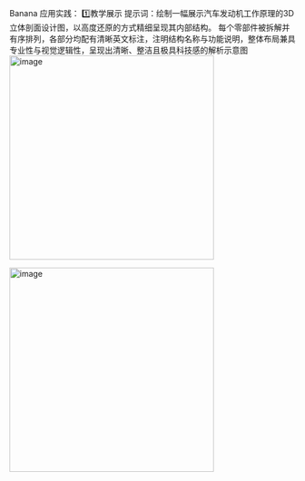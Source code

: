 Banana 应用实践： 1️⃣教学展示
提示词：绘制一幅展示汽车发动机工作原理的3D立体剖面设计图，以高度还原的方式精细呈现其内部结构。
每个零部件被拆解并有序排列，各部分均配有清晰英文标注，注明结构名称与功能说明，整体布局兼具专业性与视觉逻辑性，呈现出清晰、整洁且极具科技感的解析示意图
<img width="360" height="360" alt="image" src="https://github.com/user-attachments/assets/aadbe3b8-8c17-4257-ab61-cd7177c8d225" />

<img width="360" height="360" alt="image" src="https://github.com/user-attachments/assets/3f02f662-4a9b-4286-a682-cea04902ecc8" />


